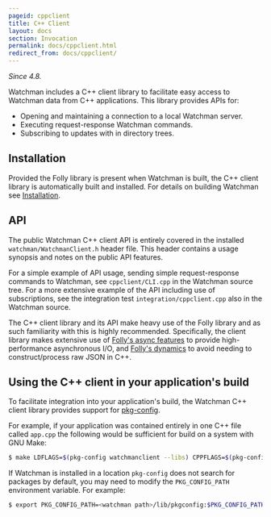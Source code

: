 ```yaml
---
pageid: cppclient
title: C++ Client
layout: docs
section: Invocation
permalink: docs/cppclient.html
redirect_from: docs/cppclient/
---
```


*Since 4.8.*

Watchman includes a C++ client library to facilitate easy access to Watchman
data from C++ applications. This library provides APIs for:

* Opening and maintaining a connection to a local Watchman server.
* Executing request-response Watchman commands.
* Subscribing to updates with in directory trees.

## Installation

Provided the Folly library is present when Watchman is built, the C++ client
library is automatically built and installed. For details on building Watchman
see [Installation](/watchman/docs/install.html).

## API

The public Watchman C++ client API is entirely covered in the installed
`watchman/WatchmanClient.h` header file. This header contains a usage synopsis
and notes on the public API features.

For a simple example of API usage, sending simple request-response commands
to Watchman, see `cppclient/CLI.cpp` in the Watchman source tree. For a more
extensive example of the API including use of subscriptions, see the integration
test `integration/cppclient.cpp` also in the Watchman source.

The C++ client library and its API make heavy use of the Folly library and as
such familiarity with this is highly recommended. Specifically, the client
library makes extensive use of [Folly's async features](https://github.com/facebook/folly/blob/master/folly/io/async/README.md)
to provide high-performance asynchronous I/O, and [Folly's dynamics](https://github.com/facebook/folly/blob/master/folly/docs/Dynamic.md)
to avoid needing to construct/process raw JSON in C++.

## Using the C++ client in your application's build

To facilitate integration into your application's build, the Watchman C++ client
library provides support for [pkg-config](https://www.freedesktop.org/wiki/Software/pkg-config/).

For example, if your application was contained entirely in one C++ file called
`app.cpp` the following would be sufficient for build on a system with GNU Make:

~~~bash
$ make LDFLAGS=$(pkg-config watchmanclient --libs) CPPFLAGS=$(pkg-config watchmanclient --cflags) app
~~~

If Watchman is installed in a location `pkg-config` does not search for packages
by default, you may need to modify the `PKG_CONFIG_PATH` environment
variable. For example:

~~~bash
$ export PKG_CONFIG_PATH=<watchman path>/lib/pkgconfig:$PKG_CONFIG_PATH
~~~
